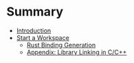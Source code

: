 # Summary

- [Introduction](./README.md)
- [Start a Workspace](./workspace.md)
  - [Rust Binding Generation](./workspace/rust-bindgen.md)
  - [Appendix: Library Linking in C/C++](./workspace/appendix-cpp-linking.md)
